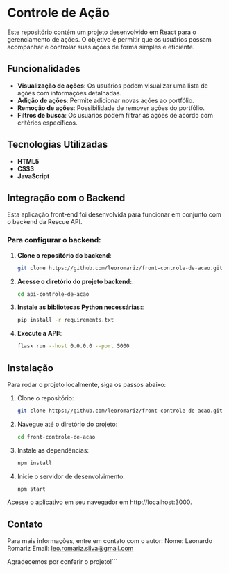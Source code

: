 # Controle de Ação

Este repositório contém um projeto desenvolvido em React para o gerenciamento de ações. O objetivo é permitir que os usuários possam acompanhar e controlar suas ações de forma simples e eficiente.

## Funcionalidades

- **Visualização de ações**: Os usuários podem visualizar uma lista de ações com informações detalhadas.
- **Adição de ações**: Permite adicionar novas ações ao portfólio.
- **Remoção de ações**: Possibilidade de remover ações do portfólio.
- **Filtros de busca**: Os usuários podem filtrar as ações de acordo com critérios específicos.

## Tecnologias Utilizadas

- **HTML5**
- **CSS3**
- **JavaScript**

## Integração com o Backend

Esta aplicação front-end foi desenvolvida para funcionar em conjunto com o backend da Rescue API.

### Para configurar o backend:

1. **Clone o repositório do backend**:

   ```bash
   git clone https://github.com/leoromariz/front-controle-de-acao.git
   ```

2. **Acesse o diretório do projeto backend:**:

   ```bash
   cd api-controle-de-acao
   ```

3. **Instale as bibliotecas Python necessárias:**:

   ```bash
   pip install -r requirements.txt
   ```

4. **Execute a API:**:

   ```bash
   flask run --host 0.0.0.0 --port 5000
   ```


## Instalação

Para rodar o projeto localmente, siga os passos abaixo:

1. Clone o repositório:

   ```bash
   git clone https://github.com/leoromariz/front-controle-de-acao.git 
   ```

2. Navegue até o diretório do projeto:

   ```bash
   cd front-controle-de-acao
   ```

3. Instale as dependências:

    ```bash
    npm install
    ```

4. Inicie o servidor de desenvolvimento:

    ```bash
    npm start
    ```

Acesse o aplicativo em seu navegador em http://localhost:3000.

## Contato
Para mais informações, entre em contato com o autor:
Nome: Leonardo Romariz
Email: leo.romariz.silva@gmail.com

Agradecemos por conferir o projeto!```
